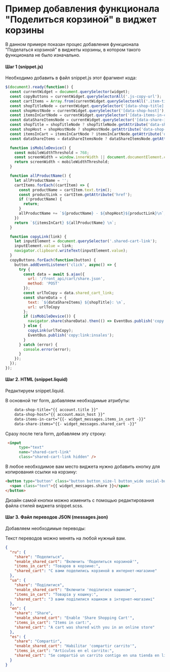 # Пример добавления функционала "Поделиться корзиной" в виджет корзины

В данном примере показан процес добавления функционала "Поделаться корзиной" в виджеты корзины, в котором такого функционала не было изначально.

#### Шаг 1 (snippet.js)
Необходимо добавить в файл snippet.js этот фрагмент кода:

```js
$(document).ready(function() {
  const currentWidget = document.querySelector(widget);
  const copyButtons = currentWidget.querySelectorAll('.js-copy-url');
  const cartItems = Array.from(currentWidget.querySelectorAll('.item-title'));
  const shopTitleNode = currentWidget.querySelector('[data-shop-title]');
  const shopHostNode = currentWidget.querySelector('[data-shop-host]');
  const itemsInCartNode = currentWidget.querySelector('[data-items-in-cart]');
  const dataShareItemsNode = currentWidget.querySelector('[data-share-items]');
  const shopTitle = shopTitleNode ? shopTitleNode.getAttribute('data-shop-title') : '';
  const shopHost = shopHostNode ? shopHostNode.getAttribute('data-shop-host') : '';
  const itemsInCart = itemsInCartNode ? itemsInCartNode.getAttribute('data-items-in-cart') : '';
  const dataShareItems = dataShareItemsNode ? dataShareItemsNode.getAttribute('data-share-items') : '';

  function isMobileDevice() {
    const mobileWidthThreshold = 768;
    const screenWidth = window.innerWidth || document.documentElement.clientWidth || document.body.clientWidth;
    return screenWidth < mobileWidthThreshold;
  }

  function allProductName() {
    let allProductName = '';
    cartItems.forEach((cartItem) => {
      const productName = cartItem.text.trim();
      const productLink = cartItem.getAttribute('href');
      if (!productName) {
        return;
      }
      allProductName += `${productName} - ${shopHost}${productLink}\n`;
    })
    return `${itemsInCart} ${allProductName} \n`;
  }

  function copyLink(link) {
    let inputElement = document.querySelector('.shared-cart-link');
    inputElement.value = link;
    navigator.clipboard.writeText(inputElement.value);
  }
  copyButtons.forEach(function(button) {
    button.addEventListener('click', async() => {
      try {
        const data = await $.ajax({
          url: '/front_api/cart/share.json',
          method: 'POST'
        });
        const urlToCopy = data.shared_cart_link;
        const shareData = {
          text: `${dataShareItems} ${shopTitle}: \n`,
          url: urlToCopy
        };
        if (isMobileDevice()) {
          navigator.share(shareData).then(() => EventBus.publish('copy:link:insales'));
        } else {
          copyLink(urlToCopy);
          EventBus.publish('copy:link:insales');
        }
      } catch (error) {
        console.error(error);
      }
    });
  });
});

```

#### Шаг 2. HTML (snippet.liquid)
Редактируем snippet.liquid.

В основной тег form, добавляем необходимые атрибуты:
```html
    data-shop-title="{{ account.title }}"
    data-shop-host="{{ account.main_host }}"
    data-items-in-cart="{{- widget_messages.items_in_cart -}}"
    data-share-items="{{- widget_messages.shared_cart -}}"
```

Сразу после тега form, добавляем эту строку:
```html
 <input
      type="text"
      name="shared-cart-link"
      class="shared-cart-link hidden" />
```

В любое необходимое вам место виджета нужно добавить кнопку для копирования ссылки на корзину:
```html
<button type="button" class="button button_size-l button_wide social-button js-copy-url button_second">
  <span class="text">{{ widget_messages.share }}</span>
</button>
```
Дизайн самой кнопки можно изменить с помощью редактирования файла стилей виджета snippet.scss.

#### Шаг 3. Файл переводов JSON (messages.json)
Добавляем необходимые переводы:

Текст переводов можно менять на любой нужный вам.

```json
{
  "ru": {
    "share": "Поделиться",
    "enable_shared_cart": "Включить 'Поделиться корзиной'",
    "items_in_cart": "Товаров в корзине:",
    "shared_cart": "С вами поделились корзиной в интернет-магазине"
  },
  "ua": {
    "share": "Поділитися",
    "enable_shared_cart": "Включити 'поділитися кошиком'",
    "items_in_cart": "Товарів у кошику:",
    "shared_cart": "З вами поділилися кошиком в інтернет-магазині"
  },
  "en": {
    "share": "Share",
    "enable_shared_cart": "Enable 'Share Shopping Cart'",
    "items_in_cart": "Items in cart:",
    "shared_cart": "A cart was shared with you in an online store"
  },
  "es": {
    "share": "Compartir",
    "enable_shared_cart": "Habilitar 'compartir carrito'",
    "items_in_cart": "Artículos en el carrito:",
    "shared_cart": "Se compartió un carrito contigo en una tienda en línea"
  }
}
```